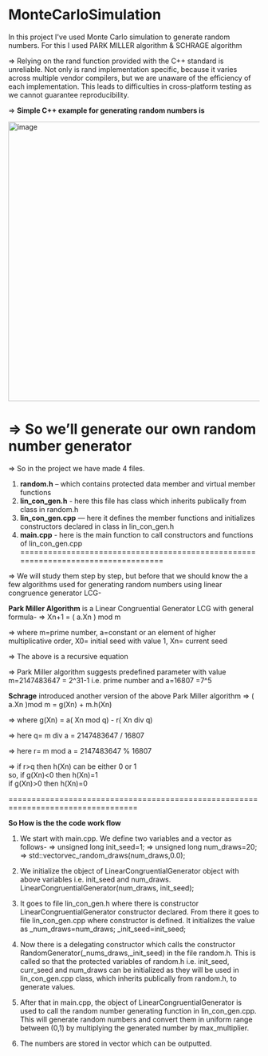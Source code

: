 # MonteCarloSimulation
In this project I've used Monte Carlo simulation to generate random numbers. For this I used PARK MILLER algorithm &amp; SCHRAGE algorithm

=>	Relying on the rand function provided with the C++ standard is unreliable. Not only is rand implementation specific, because it varies across multiple vendor compilers, but we are 
    unaware of the efficiency of each implementation. This leads to difficulties in cross-platform testing as we cannot guarantee reproducibility.

=>	**Simple C++ example for generating random numbers is**

<img width="559" alt="image" src="https://github.com/user-attachments/assets/db37255a-46bb-4d15-afd2-fe651ab166c4">


=>	So we’ll generate our own random number generator
   ====================================================

=>	So in the project we have made 4 files.

1)	**random.h** – which contains protected data member and virtual member functions
2)	**lin_con_gen.h** - here this file has class which inherits publically from class in random.h
3)	**lin_con_gen.cpp** — here it defines the member functions and initializes constructors declared in class in lin_con_gen.h
4)	**main.cpp** - here is the main function to call constructors and functions of lin_con_gen.cpp
==================================================================================


=>	We will study them step by step, but before that we should know the a few algorithms used for generating random numbers using linear congruence generator LCG-

**Park Miller Algorithm** is a Linear Congruential Generator LCG with general formula-
=>	Xn+1 = ( a.Xn ) mod m

=>	where m=prime number,  a=constant or an element of higher multiplicative order, 
        X0= initial seed with value 1, Xn= current seed
	
=>	The above is a recursive equation

=>	Park Miller algorithm suggests predefined parameter with value m=2147483647 = 2^31-1  i.e. prime number  and  a=16807 =7^5 


**Schrage** introduced another version of the above Park Miller algorithm
=>	( a.Xn )mod m = g(Xn) + m.h(Xn)

=>	where g(Xn) = a( Xn mod q) - r( Xn div q)

=>	here q= m div a = 2147483647 / 16807

=>	here r= m mod a = 2147483647 % 16807

=>	if r>q then h(Xn) can be either 0 or 1   
           so,  if g(Xn)<0 then h(Xn)=1     
	   if g(Xn)>0 then h(Xn)=0

==================================================================================

**So How is the the code work flow**

1)	We start with main.cpp. We define two variables and a vector as follows- 
                       => unsigned long init_seed=1;
	                => unsigned long num_draws=20;
	                => std::vector<double>vec_random_draws(num_draws,0.0);

2) We initialize the object of LinearCongruentialGenerator object with above variables i.e. init_seed and num_draws. LinearCongruentialGenerator(num_draws, init_seed);

3) It goes to file lin_con_gen.h where there is constructor LinearCongruentialGenerator constructor declared. From there it goes to file lin_con_gen.cpp where constructor is defined. It 
   initializes the value as _num_draws=num_draws; _init_seed=init_seed; 

4) Now there is a delegating constructor which calls the constructor RandomGenerator(_nums_draws,_init_seed) in the file random.h. This is called so that the protected variables of 
   random.h i.e. init_seed, curr_seed and num_draws can be initialized as they will be used in lin_con_gen.cpp class, which inherits publically from random.h,  to generate values.

5)	After that in main.cpp, the object of LinearCongruentialGenerator is used to call the random number generating function in lin_con_gen.cpp. This will generate random numbers and 
    convert them in uniform range between (0,1) by multiplying the generated number by max_multiplier. 

6)	The numbers are stored in vector which can be outputted. 


